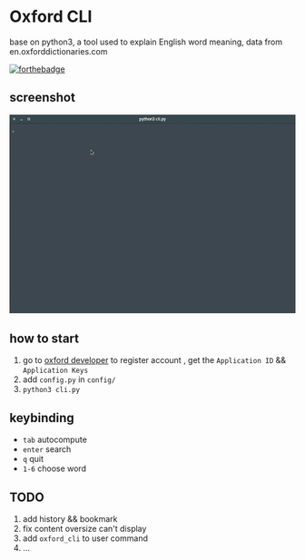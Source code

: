 # Oxford CLI
base on python3, a tool used to explain English word meaning, data from en.oxforddictionaries.com

[![forthebadge](http://forthebadge.com/images/badges/built-by-codebabes.svg)](http://forthebadge.com)  

## screenshot
![](screenshot.gif)

## how to start

1. go to [oxford developer](https://developer.oxforddictionaries.com/) to register account , get the `Application ID` && `Application Keys`
2. add `config.py` in `config/`
3. `python3 cli.py`

## keybinding

- `tab` autocompute
- `enter` search
- `q` quit
- `1-6` choose word

## TODO

1. add history && bookmark
2. fix content oversize can't display
3. add `oxford_cli` to user command
4. ...
